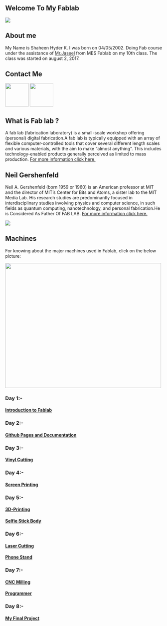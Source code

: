 ## Welcome To My Fablab

<img src="https://shaheenhyderk.github.io/a.jpg">

## About me
My Name is Shaheen  Hyder K. I was born on 04/05/2002. Doing Fab course under the assistance of [Mr.Jaseel](http://archive.fabacademy.org/archives/2016/fablabtrivandrum/students/390/) from MES Fablab on my 10th class. The class was started on august 2, 2017.


## Contact Me

[<img src="https://cdn3.iconfinder.com/data/icons/social-media-and-logos-brush/32/facebook_social_media_logo-64.png" width="75" height="75">](https://www.facebook.com/shaheen.hyder.3)
[<img src="https://cdn4.iconfinder.com/data/icons/happily-colored-snlogo/512/gmail-email-mail-logo-circle-material.png" width="75" height="75">](https://mail.google.com/mail/u/0/#inbox)
## What is Fab lab ?

A fab lab (fabrication laboratory) is a small-scale workshop offering (personal) digital fabrication.A fab lab is typically equipped with an array of flexible computer-controlled tools that cover several different length scales and various materials, with the aim to make “almost anything”. This includes technology-enabled products generally perceived as limited to mass production.
[For more information click here.](https://en.wikipedia.org/wiki/Fab_lab)

## Neil Gershenfeld

Neil A. Gershenfeld (born 1959 or 1960) is an American professor at MIT and the director of MIT’s Center for Bits and Atoms, a sister lab to the MIT Media Lab. His research studies are predominantly focused in interdisciplinary studies involving physics and computer science, in such fields as quantum computing, nanotechnology, and personal fabrication.He is Considered As Father Of FAB LAB.
[For more information click here.](https://en.wikipedia.org/wiki/Neil_Gershenfeld)

<img src="https://shaheenhyderk.github.io/n.jpg">


## Machines

For knowing about the major machines used in Fablab, click on the below picture:

[<img src="https://shaheenhyderk.github.io/IMG_20170826_215639[1].jpeg" width="500" height="400">](https://shaheenhyderk.github.io/machines.github.io/)


### Day 1:-
#### [Introduction to Fablab](http://shaheenhyderk.github.io/intro.github.io/)

### Day 2:-
#### [Github Pages and Documentation](https://shaheenhyderk.github.io/Github-Pages-and-Documentation.github.io/)

### Day 3:-
#### [Vinyl Cutting](http://shaheenhyderk.github.io/Vinyl-Cutting.github.io/)


### Day 4:-
#### [Screen Printing](http://shaheenhyderk.github.io/screen.github.io/)

### Day 5:-
#### [3D-Printing](http://shaheenhyderk.github.io/3D-printing.github.io/)

#### [Selfie Stick Body](http://shaheenhyderk.github.io/selfie.github.io/)

### Day 6:-
#### [Laser Cutting](http://shaheenhyderk.github.io/Laser.github.io/)

#### [Phone Stand](http://shaheenhyderk.github.io/phone-stand.github.io/)

### Day 7:-
#### [CNC Milling](http://shaheenhyderk.github.io/milling.github.io/)

#### [Programmer](http://shaheenhyderk.github.io/Programmer.github.io/)


### Day 8:-
#### [My Final Project](http://shaheenhyderk.github.io/final.github.io/)




